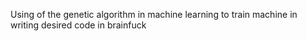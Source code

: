 Using of the genetic algorithm in machine learning to train machine in writing desired code in brainfuck
